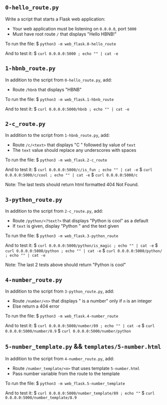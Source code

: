 ## `0-hello_route.py`

Write a script that starts a Flask web application:
- Your web application must be listening on `0.0.0.0`, port `5000`
- Must have root route `/` that displays "Hello HBNB!"

To run the file:
$ `python3 -m web_flask.0-hello_route`

And to test it:
$ `curl 0.0.0.0:5000 ; echo "" | cat -e`


## `1-hbnb_route.py`

In addition to the script from `0-hello_route.py`, add:
- Route `/hbnb` that displays "HBNB"

To run the file:
$ `python3 -m web_flask.1-hbnb_route`

And to test it:
$ `curl 0.0.0.0:5000/hbnb ; echo "" | cat -e`


## `2-c_route.py`

In addition to the script from `1-hbnb_route.py`, add:
- Route `/c/<text>` that displays "C " followed by value of `text`
- The `text` value should replace any underscores with spaces

To run the file:
$ `python3 -m web_flask.2-c_route`

And to test it:
$ `curl 0.0.0.0:5000/c/is_fun ; echo "" | cat -e`
$ `curl 0.0.0.0:5000/c/cool ; echo "" | cat -e`
$ `curl 0.0.0.0:5000/c`

Note: The last tests should return html formatted 404 Not Found.


## `3-python_route.py`

In addition to the script from `2-c_route.py`, add:
- Route `/python/<?text?>` that displays "Python is cool" as a default
- If `text` is given, display "Python " and the text given

To run the file:
$ `python3 -m web_flask.3-python_route`

And to test it:
$ `curl 0.0.0.0:5000/python/is_magic ; echo "" | cat -e`
$ `curl 0.0.0.0:5000/python ; echo "" | cat -e`
$ `curl 0.0.0.0:5000/python/ ; echo "" | cat -e`

Note: The last 2 tests above should return "Python is cool"


## `4-number_route.py`

In addition to the script from `3-python_route.py`, add:
- Route `/number/<n>` that displays "<n> is a number" only if `n` is an integer
- Else return a 404 error

To run the file:
$ `python3 -m web_flask.4-number_route`

And to test it:
$ `curl 0.0.0.0:5000/number/89 ; echo "" | cat -e`
$ `curl 0.0.0.0:5000/number/8.9`
$ `curl 0.0.0.0:5000/number/python`


## `5-number_template.py` && `templates/5-number.html`

In addition to the script from `4-number_route.py`, add:
- Route `/number_template/<n>` that uses template `5-number.html`
- Pass number variable from the route to the template

To run the file:
$ `python3 -m web_flask.5-number_template`

And to test it:
$ `curl 0.0.0.0:5000/number_template/89 ; echo ""`
$ `curl 0.0.0.0:5000/number_template/8.9`
